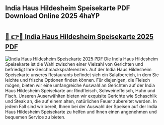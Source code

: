 ## India Haus Hildesheim Speisekarte PDF Download Online 2025 4haYP

# <h2><a href="http://gc9wo6.nevu.top/?p=India+Haus+Hildesheim+Speisekarte">🔗 👉🔴 India Haus Hildesheim Speisekarte 2025 PDF</a></h2>

[![India Haus Hildesheim Speisekarte 2025 PDF](https://i.imgur.com/dBaPXMq.png)](http://gc9wo6.nevu.top/?p=India+Haus+Hildesheim+Speisekarte)
Die India Haus Hildesheim Speisekarte ist die Wahl zwischen einer Vielzahl von Gerichten und befriedigt Ihre Geschmackspräferenzen. Auf der India Haus Hildesheim Speisekarte unseres Restaurants befindet sich ein Salatbereich, in dem Sie leichte und frische Optionen finden können. Für diejenigen, die Fleisch mögen, bieten wir eine umfangreiche Auswahl an Gerichten auf der India Haus Hildesheim Speisekarte an: Rindfleisch, Schweinefleisch, Huhn und Fisch. Unseren Auserwählten bieten wir exquisite Gerichte wie Schaschlik und Steak an, die auf einem alten, natürlichen Feuer zubereitet werden. In jedem Fall sind wir bereit, Ihnen bei der Auswahl der Speisen auf der India Haus Hildesheim Speisekarte zu helfen und Ihnen einen angenehmen und bequemen Service zu bieten.
